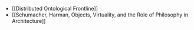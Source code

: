 - [[Distributed Ontological Frontline]]
- [[Schumacher, Harman, Objects, Virtuality, and the Role of Philosophy in Architecture]]
